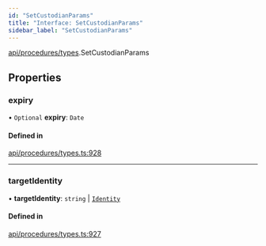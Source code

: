 ```yaml
---
id: "SetCustodianParams"
title: "Interface: SetCustodianParams"
sidebar_label: "SetCustodianParams"
---
```


[api/procedures/types](../../../../../modules/API/Procedures/Types/Types.md).SetCustodianParams

## Properties

### expiry

• `Optional` **expiry**: `Date`

#### Defined in

[api/procedures/types.ts:928](https://github.com/F-OBrien/polymesh-sdk/blob/012f1745/src/api/procedures/types.ts#L928)

___

### targetIdentity

• **targetIdentity**: `string` \| [`Identity`](../../../../../classes/API/Entities/Identity/Identity.md)

#### Defined in

[api/procedures/types.ts:927](https://github.com/F-OBrien/polymesh-sdk/blob/012f1745/src/api/procedures/types.ts#L927)
